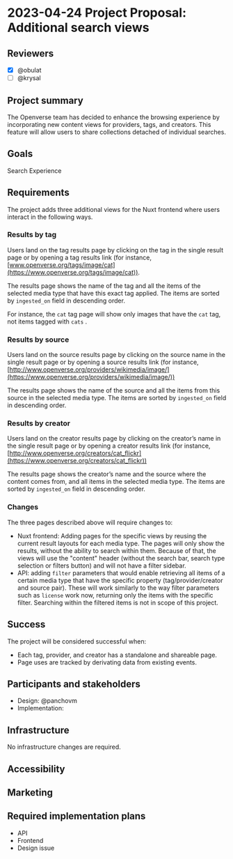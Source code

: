 # 2023-04-24 Project Proposal: Additional search views

## Reviewers

- [x] @obulat
- [ ] @krysal

## Project summary

The Openverse team has decided to enhance the browsing experience by
incorporating new content views for providers, tags, and creators. This feature
will allow users to share collections detached of individual searches.

## Goals

Search Experience

## Requirements

The project adds three additional views for the Nuxt frontend where users
interact in the following ways.

### Results by tag

Users land on the tag results page by clicking on the tag in the single result
page or by opening a tag results link (for instance,
[www.openverse.org/tags/image/cat](https://www.openverse.org/tags/image/cat)).

The results page shows the name of the tag and all the items of the selected
media type that have this exact tag applied. The items are sorted by
`ingested_on` field in descending order.

For instance, the `cat` tag page will show only images that have the `cat` tag,
not items tagged with `cats` .

### Results by source

Users land on the source results page by clicking on the source name in the
single result page or by opening a source results link (for instance,
[http://www.openverse.org/providers/wikimedia/image/](https://www.openverse.org/providers/wikimedia/image/))

The results page shows the name of the source and all the items from this source
in the selected media type. The items are sorted by `ingested_on` field in
descending order.

### Results by creator

Users land on the creator results page by clicking on the creator’s name in the
single result page or by opening a creator results link (for instance,
[http://www.openverse.org/creators/cat_flickr](https://www.openverse.org/creators/cat_flickr))

The results page shows the creator’s name and the source where the content comes
from, and all items in the selected media type. The items are sorted by
`ingested_on` field in descending order.

### Changes

The three pages described above will require changes to:

- Nuxt frontend: Adding pages for the specific views by reusing the current
  result layouts for each media type. The pages will only show the results,
  without the ability to search within them. Because of that, the views will use
  the "content" header (without the search bar, search type selection or filters
  button) and will not have a filter sidebar.
- API: adding `filter` parameters that would enable retrieving all items of a
  certain media type that have the specific property (tag/provider/creator and
  source pair). These will work similarly to the way filter parameters such as
  `license` work now, returning only the items with the specific filter.
  Searching within the filtered items is not in scope of this project.

## Success

The project will be considered successful when:

- Each tag, provider, and creator has a standalone and shareable page.
- Page uses are tracked by derivating data from existing events.

## Participants and stakeholders

- Design: @panchovm
- Implementation:

## Infrastructure

No infrastructure changes are required.

## Accessibility

## Marketing

## Required implementation plans

- API
- Frontend
- Design issue
